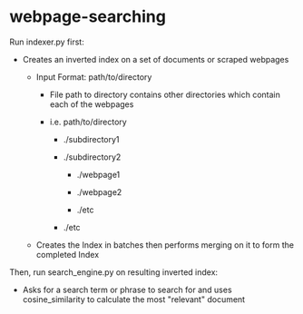 # webpage-searching

Run indexer.py first:

  * Creates an inverted index on a set of documents or scraped webpages

    - Input Format: path/to/directory

      * File path to directory contains other directories which contain each of the webpages

      * i.e. path/to/directory

        - ./subdirectory1

        - ./subdirectory2

          * ./webpage1

          * ./webpage2

          * ./etc

        - ./etc

    - Creates the Index in batches then performs merging on it to form the completed Index


Then, run search_engine.py on resulting inverted index:

  * Asks for a search term or phrase to search for and uses cosine_similarity to calculate the most "relevant" document
